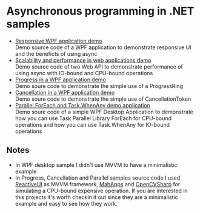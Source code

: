 # Asynchronous programming in .NET samples

* [Responsive WPF application demo](01-AsyncDesktop)  
Demo source code of a WPF application to demonstrate responsive UI and the beneficts of using async
* [Scalability and performance in web applications demo](02-AsyncWebAPI)  
Demo source code of two Web API to demonstrate performance of using async with IO-bound and CPU-bound operations
* [Progress in a WPF application demo](03-AsyncProgressDesktop)  
Demo soure code to demonstrate the simple use of a ProgressRing
* [Cancellation in a WPF application demo](04-AsyncCancelDesktop)  
Demo soure code to demonstrate the simple use of CancellationToken
* [Parallel ForEach and Task.WhenAny demo application](05-ParallelDemoDesktop)  
Demo soure code of a simple WPF Desktop Application to demonstrate how you can use Task Parallel Library ForEach for CPU-bound operations and how you can use Task.WhenAny for IO-bound operations  

## Notes
* In WPF desktop sample I didn't use MVVM to have a minimalistic example
* In Progress, Cancellation and Parallel samples source code I used [ReactiveUI](https://reactiveui.net/) as MVVM framework, [MahApps](https://mahapps.com/) and [OpenCVSharp](https://github.com/shimat/opencvsharp) for simulating a CPU-bound expensive operation. If you are interested in this projects it's worth checkin it out since they are a minimalistic example and easy to see how they work.
